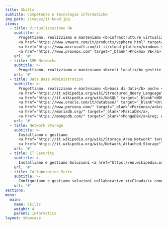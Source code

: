 ```yaml
---
title: Skills
subtitle: Competenze e tecnologie informatiche
img_path: /images/it-head.jpg
items:
  - title: Virtualizzazione HA
    subtitle: >-
      Progettiamo, realizziamo e manteniamo <b>infrastrutture virtualizzate</b> HA di classe <i>enterprise</i> basate su tecnologia 
      <a href="https://www.vmware.com/it/products/vsphere.html" target="_blank">VMWare&reg; ESXi</a>,
      <a href="https://www.microsoft.com/it-it/cloud-platform/windows-server" target="_blank">Microsoft&reg; Hyper-V</a>,
      <a href="https://www.proxmox.com" target="_blank">Proxmox VE</a>.
    url: '#'
  - title: SMB Networks
    subtitle: >-
      Progettiamo, realizziamo e manteniamo <b>reti locali</b> gestite con <b>controller di dominio Microsoft&reg;</b> <a href="https://docs.microsoft.com/it-it/windows-server/identity/ad-ds/ad-ds-getting-started"  target="_blank">Active Directory Domain Services</a>, <b>GNU/Linux</b> <a href="https://www.samba.org/" target="_blank">Samba</a>, <b>Apple&reg;</b> <a href="https://www.apple.com/it/macos/server/features/" target="_blank">MacOS Server Open Directory</a>.
    url: '#'
  - title: Data Base Administration
    subtitle: >-
      Progettiamo, realizziamo e manteniamo <b>basi di dati</b> anche <b>scalabili</b> con tecnologie 
      <a href="https://it.wikipedia.org/wiki/Structured_Query_Language" target="_blank">SQL</a> o
      <a href="https://it.wikipedia.org/wiki/NoSQL" target="_blank">NOSQL</a>. Amministriamo DMS
      <a href="https://www.oracle.com/it/database/" target="_blank">Oracle</a>&reg;,
      <a href="https://www.percona.com/" target="_blank">Percona</a>&reg;/
      <a href="https://mariadb.org/" target="_blank">MariaDB</a>,
      <a href="https://mongodb.com/" target="_blank">MongoDB</a>&reg; ed altri.
    url: '#'
  - title: Network Storage
    subtitle: >-
      Installiamo e gestiamo 
      <a href="https://it.wikipedia.org/wiki/Storage_Area_Network" target="_blank">SAN</a> e  
      <a href="https://it.wikipedia.org/wiki/Network_Attached_Storage" target="_blank">NAS</a> per ambienti <i>small business</i> o <i>enterprise</i>, 
    url: '#'
  - title: IT Security
    subtitle: >-
      Installiamo e gestiamo Soluzioni <a href="https://en.wikipedia.org/wiki/Unified_threat_management" target="_blank">UMT</a> virtuali e fisiche <a href="https://www.watchguard.com/wgrd-products" target="_blank">WatchGuard</a>&reg;, <a href="https://www.fortinet.com/products.html" target="_blank">Fortinet</a>&reg;, <a href="https://www.pfsense.org" target="_blank">PFSense</a>&reg;, <a href="https://www.pfsense.org" target="_blank">PFSense</a>&reg;
    url: '#'         
  - title: Collaboration Suite 
    subtitle: >-
      Configuriamo e gestiamo soluzioni collaborative <i>Cloud</i> come <a href="https://gsuite.google.it/intl/it/" target="_blank">GSuite</a>&reg; o 
    url: '#'         
sections:   
menu:
  main:
    name: Skills
    weight: 4
    parent: informatica
layout: showcase
---
```


